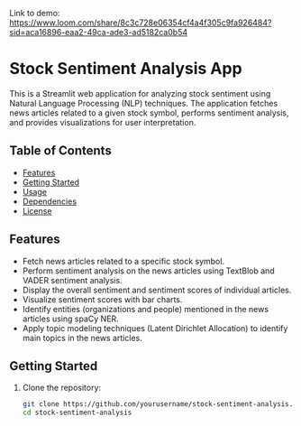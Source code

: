Link to demo: https://www.loom.com/share/8c3c728e06354cf4a4f305c9fa926484?sid=aca16896-eaa2-49ca-ade3-ad5182ca0b54 
# Stock Sentiment Analysis App

This is a Streamlit web application for analyzing stock sentiment using Natural Language Processing (NLP) techniques. The application fetches news articles related to a given stock symbol, performs sentiment analysis, and provides visualizations for user interpretation.

## Table of Contents
- [Features](#features)
- [Getting Started](#getting-started)
- [Usage](#usage)
- [Dependencies](#dependencies)
- [License](#license)

## Features

- Fetch news articles related to a specific stock symbol.
- Perform sentiment analysis on the news articles using TextBlob and VADER sentiment analysis.
- Display the overall sentiment and sentiment scores of individual articles.
- Visualize sentiment scores with bar charts.
- Identify entities (organizations and people) mentioned in the news articles using spaCy NER.
- Apply topic modeling techniques (Latent Dirichlet Allocation) to identify main topics in the news articles.

## Getting Started

1. Clone the repository:

   ```bash
   git clone https://github.com/yourusername/stock-sentiment-analysis.git
   cd stock-sentiment-analysis

